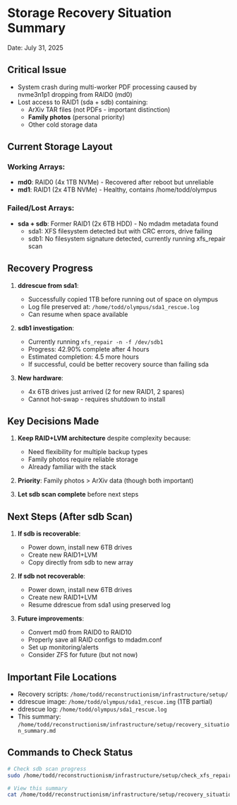# Storage Recovery Situation Summary
Date: July 31, 2025

## Critical Issue
- System crash during multi-worker PDF processing caused by nvme3n1p1 dropping from RAID0 (md0)
- Lost access to RAID1 (sda + sdb) containing:
  - ArXiv TAR files (not PDFs - important distinction)
  - **Family photos** (personal priority)
  - Other cold storage data

## Current Storage Layout
### Working Arrays:
- **md0**: RAID0 (4x 1TB NVMe) - Recovered after reboot but unreliable
- **md1**: RAID1 (2x 4TB NVMe) - Healthy, contains /home/todd/olympus

### Failed/Lost Arrays:
- **sda + sdb**: Former RAID1 (2x 6TB HDD) - No mdadm metadata found
  - sda1: XFS filesystem detected but with CRC errors, drive failing
  - sdb1: No filesystem signature detected, currently running xfs_repair scan

## Recovery Progress
1. **ddrescue from sda1**:
   - Successfully copied 1TB before running out of space on olympus
   - Log file preserved at: `/home/todd/olympus/sda1_rescue.log`
   - Can resume when space available

2. **sdb1 investigation**:
   - Currently running `xfs_repair -n -f /dev/sdb1`
   - Progress: 42.90% complete after 4 hours
   - Estimated completion: 4.5 more hours
   - If successful, could be better recovery source than failing sda

3. **New hardware**:
   - 4x 6TB drives just arrived (2 for new RAID1, 2 spares)
   - Cannot hot-swap - requires shutdown to install

## Key Decisions Made
1. **Keep RAID+LVM architecture** despite complexity because:
   - Need flexibility for multiple backup types
   - Family photos require reliable storage
   - Already familiar with the stack

2. **Priority**: Family photos > ArXiv data (though both important)

3. **Let sdb scan complete** before next steps

## Next Steps (After sdb Scan)
1. **If sdb is recoverable**:
   - Power down, install new 6TB drives
   - Create new RAID1+LVM
   - Copy directly from sdb to new array

2. **If sdb not recoverable**:
   - Power down, install new 6TB drives  
   - Create new RAID1+LVM
   - Resume ddrescue from sda1 using preserved log

3. **Future improvements**:
   - Convert md0 from RAID0 to RAID10
   - Properly save all RAID configs to mdadm.conf
   - Set up monitoring/alerts
   - Consider ZFS for future (but not now)

## Important File Locations
- Recovery scripts: `/home/todd/reconstructionism/infrastructure/setup/`
- ddrescue image: `/home/todd/olympus/sda1_rescue.img` (1TB partial)
- ddrescue log: `/home/todd/olympus/sda1_rescue.log`
- This summary: `/home/todd/reconstructionism/infrastructure/setup/recovery_situation_summary.md`

## Commands to Check Status
```bash
# Check sdb scan progress
sudo /home/todd/reconstructionism/infrastructure/setup/check_xfs_repair_progress.sh

# View this summary
cat /home/todd/reconstructionism/infrastructure/setup/recovery_situation_summary.md
```